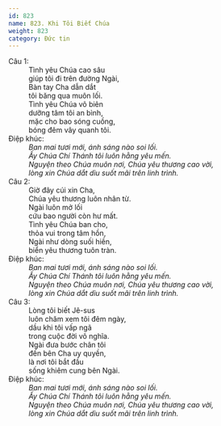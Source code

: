 ```yaml
---
id: 823
name: 823. Khi Tôi Biết Chúa
weight: 823
category: Đức tin
---
```

<dl><dt>Câu 1:</dt><dd data-verse="1">Tình yêu Chúa cao sâu <br/>giúp tôi đi trên đường Ngài, <br/>Bàn tay Cha dẫn dắt <br/>tôi băng qua muôn lối. <br/>Tình yêu Chúa vô biên <br/>dưỡng tâm tôi an bình, <br/>mặc cho bao sóng cuồng, <br/>bóng đêm vây quanh tôi. </dd><dt>Điệp khúc:</dt><dd data-chorus="1"><em>Ban mai tươi mới, ánh sáng nào soi lối. <br/>Ấy Chúa Chí Thánh tôi luôn hằng yêu mến. <br/>Nguyện theo Chúa muôn nơi, Chúa yêu thương cao vời, <br/>lòng xin Chúa dắt dìu suốt mãi trên linh trình. </em></dd><dt>Câu 2:</dt><dd data-verse="2">Giờ đây cúi xin Cha, <br/>Chúa yêu thương luôn nhân từ. <br/>Ngài luôn mở lối <br/>cứu bao người còn hư mất. <br/>Tình yêu Chúa ban cho, <br/>thỏa vui trong tâm hồn, <br/>Ngài như dòng suối hiền, <br/>biển yêu thương tuôn tràn. </dd><dt>Điệp khúc:</dt><dd data-chorus="1"><em>Ban mai tươi mới, ánh sáng nào soi lối. <br/>Ấy Chúa Chí Thánh tôi luôn hằng yêu mến. <br/>Nguyện theo Chúa muôn nơi, Chúa yêu thương cao vời, <br/>lòng xin Chúa dắt dìu suốt mãi trên linh trình. </em></dd><dt>Câu 3:</dt><dd data-verse="3">Lòng tôi biết Jê-sus <br/>luôn chăm xem tôi đêm ngày, <br/>dầu khi tôi vấp ngã <br/>trong cuộc đời vô nghĩa. <br/>Ngài đưa bước chân tôi <br/>đến bên Cha uy quyền, <br/>là nơi tôi bắt đầu <br/>sống khiêm cung bên Ngài. </dd><dt>Điệp khúc:</dt><dd data-chorus="1"><em>Ban mai tươi mới, ánh sáng nào soi lối. <br/>Ấy Chúa Chí Thánh tôi luôn hằng yêu mến. <br/>Nguyện theo Chúa muôn nơi, Chúa yêu thương cao vời, <br/>lòng xin Chúa dắt dìu suốt mãi trên linh trình. </em></dd></dl>
